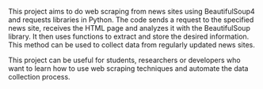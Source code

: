 This project aims to do web scraping from news sites using BeautifulSoup4 and requests libraries in Python. The code sends a request to the specified news site, receives the HTML page and analyzes it with the BeautifulSoup library. It then uses functions to extract and store the desired information. This method can be used to collect data from regularly updated news sites.

This project can be useful for students, researchers or developers who want to learn how to use web scraping techniques and automate the data collection process.